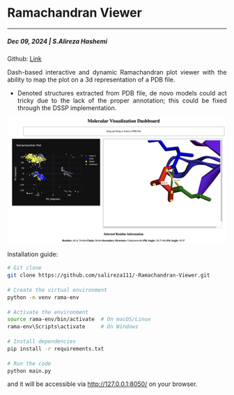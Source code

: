 # Ramachandran Viewer
---
##### Dec 09, 2024 | S.Alireza Hashemi

Github:
[Link](https://github.com/salireza111/-Ramachandran-Viewer)

<div style="text-align: justify"> 
Dash-based interactive and dynamic Ramachandran plot viewer with the ability to map the plot on a 3d representation of a PDB file.

* Denoted structures extracted from PDB file, de novo models could act tricky due to the lack of the proper annotation; this could be fixed through the DSSP implementation.
</div>

![Ramachandran](./screenshot.png)

 
Installation guide:

```bash
# Git clone
git clone https://github.com/salireza111/-Ramachandran-Viewer.git

# Create the virtual environment
python -m venv rama-env

# Activate the environment
source rama-env/bin/activate  # On macOS/Linux
rama-env\Scripts\activate     # On Windows

# Install dependencies
pip install -r requirements.txt

# Run the code
python main.py
```

and it will be accessible via http://127.0.0.1:8050/ on your browser.